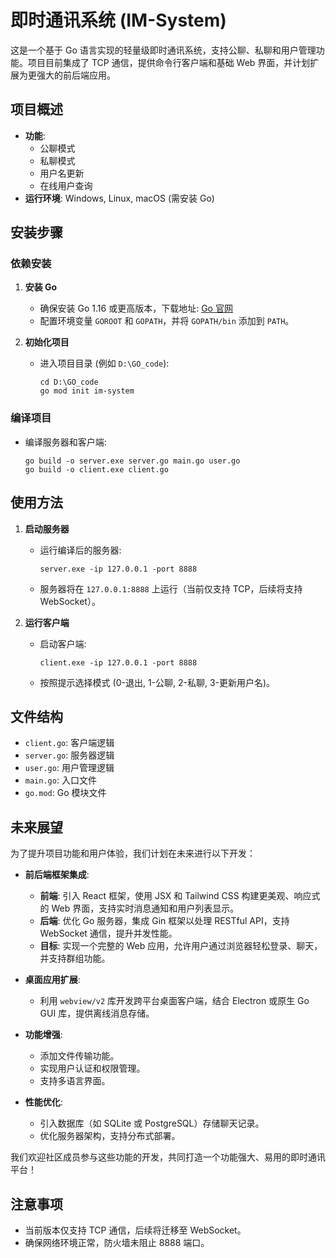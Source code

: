 # 即时通讯系统 (IM-System)

这是一个基于 Go 语言实现的轻量级即时通讯系统，支持公聊、私聊和用户管理功能。项目目前集成了 TCP 通信，提供命令行客户端和基础 Web 界面，并计划扩展为更强大的前后端应用。

## 项目概述

- **功能**:
  - 公聊模式
  - 私聊模式
  - 用户名更新
  - 在线用户查询
- **运行环境**: Windows, Linux, macOS (需安装 Go)

## 安装步骤

### 依赖安装

1. **安装 Go**
   - 确保安装 Go 1.16 或更高版本，下载地址: [Go 官网](https://golang.org/dl/)
   - 配置环境变量 `GOROOT` 和 `GOPATH`，并将 `GOPATH/bin` 添加到 `PATH`。

2. **初始化项目**
   - 进入项目目录 (例如 `D:\GO_code`):
     ```
     cd D:\GO_code
     go mod init im-system
     ```

### 编译项目

- 编译服务器和客户端:
  ```
  go build -o server.exe server.go main.go user.go
  go build -o client.exe client.go
  ```

## 使用方法

1. **启动服务器**
   - 运行编译后的服务器:
     ```
     server.exe -ip 127.0.0.1 -port 8888
     ```
   - 服务器将在 `127.0.0.1:8888` 上运行（当前仅支持 TCP，后续将支持 WebSocket）。

2. **运行客户端**
   - 启动客户端:
     ```
     client.exe -ip 127.0.0.1 -port 8888
     ```
   - 按照提示选择模式 (0-退出, 1-公聊, 2-私聊, 3-更新用户名)。

## 文件结构

- `client.go`: 客户端逻辑
- `server.go`: 服务器逻辑
- `user.go`: 用户管理逻辑
- `main.go`: 入口文件
- `go.mod`: Go 模块文件

## 未来展望

为了提升项目功能和用户体验，我们计划在未来进行以下开发：

- **前后端框架集成**:
  - **前端**: 引入 React 框架，使用 JSX 和 Tailwind CSS 构建更美观、响应式的 Web 界面，支持实时消息通知和用户列表显示。
  - **后端**: 优化 Go 服务器，集成 Gin 框架以处理 RESTful API，支持 WebSocket 通信，提升并发性能。
  - **目标**: 实现一个完整的 Web 应用，允许用户通过浏览器轻松登录、聊天，并支持群组功能。

- **桌面应用扩展**:
  - 利用 `webview/v2` 库开发跨平台桌面客户端，结合 Electron 或原生 Go GUI 库，提供离线消息存储。

- **功能增强**:
  - 添加文件传输功能。
  - 实现用户认证和权限管理。
  - 支持多语言界面。

- **性能优化**:
  - 引入数据库（如 SQLite 或 PostgreSQL）存储聊天记录。
  - 优化服务器架构，支持分布式部署。

我们欢迎社区成员参与这些功能的开发，共同打造一个功能强大、易用的即时通讯平台！

## 注意事项

- 当前版本仅支持 TCP 通信，后续将迁移至 WebSocket。
- 确保网络环境正常，防火墙未阻止 8888 端口。
